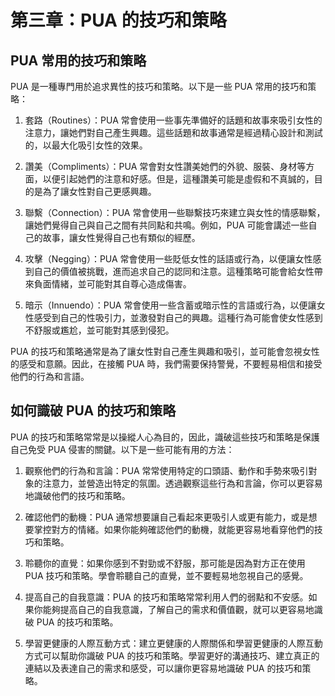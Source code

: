 # 第三章：PUA 的技巧和策略

## PUA 常用的技巧和策略

PUA 是一種專門用於追求異性的技巧和策略。以下是一些 PUA 常用的技巧和策略：

1. 套路（Routines）：PUA 常會使用一些事先準備好的話題和故事來吸引女性的注意力，讓她們對自己產生興趣。這些話題和故事通常是經過精心設計和測試的，以最大化吸引女性的效果。

2. 讚美（Compliments）：PUA 常會對女性讚美她們的外貌、服裝、身材等方面，以便引起她們的注意和好感。但是，這種讚美可能是虛假和不真誠的，目的是為了讓女性對自己更感興趣。

3. 聯繫（Connection）：PUA 常會使用一些聯繫技巧來建立與女性的情感聯繫，讓她們覺得自己與自己之間有共同點和共鳴。例如，PUA 可能會講述一些自己的故事，讓女性覺得自己也有類似的經歷。

4. 攻擊（Negging）：PUA 常會使用一些貶低女性的話語或行為，以便讓女性感到自己的價值被挑戰，進而追求自己的認同和注意。這種策略可能會給女性帶來負面情緒，並可能對其自尊心造成傷害。

5. 暗示（Innuendo）：PUA 常會使用一些含蓄或暗示性的言語或行為，以便讓女性感受到自己的性吸引力，並激發對自己的興趣。這種行為可能會使女性感到不舒服或尷尬，並可能對其感到侵犯。

PUA 的技巧和策略通常是為了讓女性對自己產生興趣和吸引，並可能會忽視女性的感受和意願。因此，在接觸 PUA 時，我們需要保持警覺，不要輕易相信和接受他們的行為和言語。

## 如何識破 PUA 的技巧和策略

PUA 的技巧和策略常常是以操縱人心為目的，因此，識破這些技巧和策略是保護自己免受 PUA 侵害的關鍵。以下是一些可能有用的方法：

1. 觀察他們的行為和言論：PUA 常常使用特定的口頭語、動作和手勢來吸引對象的注意力，並營造出特定的氛圍。透過觀察這些行為和言論，你可以更容易地識破他們的技巧和策略。

2. 確認他們的動機：PUA 通常想要讓自己看起來更吸引人或更有能力，或是想要掌控對方的情緒。如果你能夠確認他們的動機，就能更容易地看穿他們的技巧和策略。

3. 聆聽你的直覺：如果你感到不對勁或不舒服，那可能是因為對方正在使用 PUA 技巧和策略。學會聆聽自己的直覺，並不要輕易地忽視自己的感覺。

4. 提高自己的自我意識：PUA 的技巧和策略常常利用人們的弱點和不安感。如果你能夠提高自己的自我意識，了解自己的需求和價值觀，就可以更容易地識破 PUA 的技巧和策略。

5. 學習更健康的人際互動方式：建立更健康的人際關係和學習更健康的人際互動方式可以幫助你識破 PUA 的技巧和策略。學習更好的溝通技巧、建立真正的連結以及表達自己的需求和感受，可以讓你更容易地識破 PUA 的技巧和策略。
